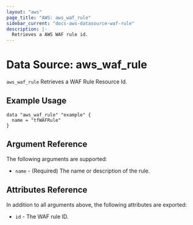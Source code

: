 ```yaml
---
layout: "aws"
page_title: "AWS: aws_waf_rule"
sidebar_current: "docs-aws-datasource-waf-rule"
description: |-
  Retrieves a AWS WAF rule id.
---
```


# Data Source: aws_waf_rule

`aws_waf_rule` Retrieves a WAF Rule Resource Id.

## Example Usage

```hcl
data "aws_waf_rule" "example" {
  name = "tfWAFRule"
}

```

## Argument Reference

The following arguments are supported:

* `name` - (Required) The name or description of the rule.

## Attributes Reference
In addition to all arguments above, the following attributes are exported:

* `id` - The WAF rule ID.
